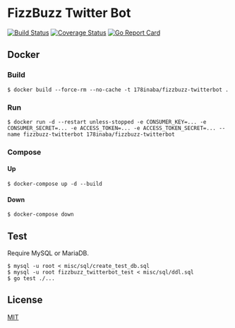 # FizzBuzz Twitter Bot

[![Build Status](https://travis-ci.org/178inaba/fizzbuzz-twitterbot.svg?branch=master)](https://travis-ci.org/178inaba/fizzbuzz-twitterbot)
[![Coverage Status](https://coveralls.io/repos/github/178inaba/fizzbuzz-twitterbot/badge.svg?branch=master)](https://coveralls.io/github/178inaba/fizzbuzz-twitterbot?branch=master)
[![Go Report Card](https://goreportcard.com/badge/github.com/178inaba/fizzbuzz-twitterbot)](https://goreportcard.com/report/github.com/178inaba/fizzbuzz-twitterbot)

## Docker

### Build

```console
$ docker build --force-rm --no-cache -t 178inaba/fizzbuzz-twitterbot .
```

### Run

```console
$ docker run -d --restart unless-stopped -e CONSUMER_KEY=... -e CONSUMER_SECRET=... -e ACCESS_TOKEN=... -e ACCESS_TOKEN_SECRET=... --name fizzbuzz-twitterbot 178inaba/fizzbuzz-twitterbot
```

### Compose

#### Up

```console
$ docker-compose up -d --build
```

#### Down

```console
$ docker-compose down
```

## Test

Require MySQL or MariaDB.

```console
$ mysql -u root < misc/sql/create_test_db.sql
$ mysql -u root fizzbuzz_twitterbot_test < misc/sql/ddl.sql
$ go test ./...
```

## License

[MIT](LICENSE)
